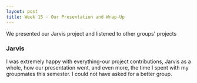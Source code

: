 ```yaml
---
layout: post
title: Week 15 - Our Presentation and Wrap-Up
---
```

We presented our Jarvis project and listened to other groups' projects
<!--more-->
### Jarvis
I was extremely happy with everything-our project contributions, Jarvis as a whole, how our presentation went, and even more, the time I spent with my groupmates this semester. I could not have asked for a better group. 

